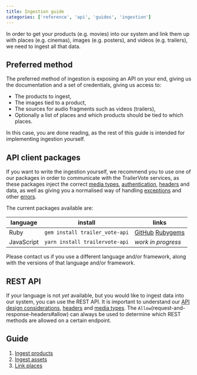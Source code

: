 ```yaml
---
title: Ingestion guide
categories: ['reference', 'api', 'guides', 'ingestion']
---
```


In order to get your products (e.g. movies) into our system and link them up with places (e.g. cinemas), images (e.g. posters), and videos (e.g. trailers), we need to ingest all that data.

## Preferred method

The preferred method of ingestion is exposing an API on your end, giving us the documentation and a set of credentials, giving us access to:

- The products to ingest,
- The images tied to a product,
- The sources for audio fragments such as videos (trailers),
- Optionally a list of places and which products should be tied to which places.

In this case, you are done reading, as the rest of this guide is intended for implementing ingestion yourself.

## API client packages

If you want to write the ingestion yourself, we recommend you to use one of our packages in order to communicate with the TrailerVote services, as these packages inject the correct [media types](media-types), [authentication](authentication), [headers](request-and-response-headers) and data, as well as giving you a normalised way of handling [exceptions](media-type-errors) and other [errors](media-type-errors).

The current packages available are:

| language | install | links |
|----------|---------|-------|
| Ruby | `gem install trailer_vote-api` | [GitHub](https://github.com/TrailerVote/trailer_vote-api) [Rubygems](https://rubygems.org/trailer_vote-api) |
| JavaScript | `yarn install trailervote-api` | _work in progress_ |

Please contact us if you use a different language and/or framework, along with the versions of that language and/or framework.

## REST API

If your language is not _yet_ available, but you would like to ingest data into our system, you can use the REST API. It is important to understand our [API design considerations](/api/reference), [headers](request-and-response-headers) and [media types](media-types). The `Allow`(request-and-response-headers#allow) can always be used to determine which REST methods are allowed on a certain endpoint.

## Guide

1. [Ingest products](ingest-products)
2. [Ingest assets](ingest-assets)
3. [Link places](ingest-link-locations)
